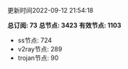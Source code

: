 更新时间2022-09-12 21:54:18

**总订阅: 73**
**总节点: 3423**
**有效节点: 1103**
- ss节点: 724
- v2ray节点: 289
- trojan节点: 90
